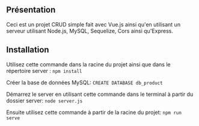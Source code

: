 ## Présentation
Ceci est un projet CRUD simple fait avec Vue.js ainsi qu'en utilisant un serveur utilisant Node.js, MySQL, Sequelize, Cors ainsi qu'Express.

## Installation
Utilisez cette commande dans la racine du projet ainsi que dans le répertoire server :
`npm install`

Créer la base de données MySQL:
`CREATE DATABASE db_product`

Démarrez le server en utilisant cette commande dans le terminal à partir du dossier server:
`node server.js`

Ensuite utilisez cette commande à partir de la racine du projet:
`npm run serve`
